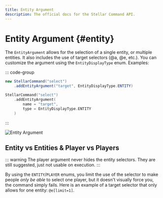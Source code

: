 ```yaml
---
title: Entity Argument
description: The official docs for the Stellar Command API.
---
```


# Entity Argument {#entity}

The `EntityArgument` allows for the selection of a single entity, or multiple entities. It also includes the use of target selectors (@a, @e, etc.). You can customize the argument using the `EntityDisplayType` enum. Examples:

::: code-group
```Java
new StellarCommand("select")
    .addEntityArgument("target", EntityDisplayType.ENTITY)
```
```Kotlin
StellarCommand("select")
    .addEntityArgument(
        name = "target",
        type = EntityDisplayType.ENTITY
    )
```
:::

![Entity Argument](./entity.gif)

## Entity vs Entities & Player vs Players

::: warning
The player argument never hides the entity selectors. They are still suggested, just not usable on execution.
:::

By using the `ENTITY`/`PLAYER` enums, you limit the use of the selector to make people _only be able_ to select one player, but it doesn't visually force you, the command simply fails. Here is an example of a target selector that only allows for one entity: `@e[limit=1]`.